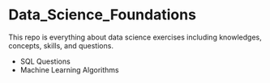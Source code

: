 # Data_Science_Foundations
This repo is everything about data science exercises including knowledges, concepts, skills, and questions. 

- SQL Questions
- Machine Learning Algorithms

